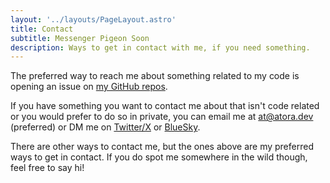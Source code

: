 ```yaml
---
layout: '../layouts/PageLayout.astro'
title: Contact
subtitle: Messenger Pigeon Soon
description: Ways to get in contact with me, if you need something.
---
```


The preferred way to reach me about something related to my code is opening an issue on [my GitHub repos](https://github.com/AtoraSuunva).

If you have something you want to contact me about that isn't code related or you would prefer to do so in private, you can email me at <at@atora.dev> (preferred) or DM me on [Twitter/X](https://twitter.com/AtoraSuunva) or [BlueSky](https://bsky.app/profile/atora.dev).

There are other ways to contact me, but the ones above are my preferred ways to get in contact. If you do spot me somewhere in the wild though, feel free to say hi!
